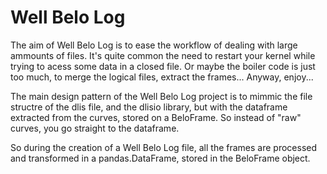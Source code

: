 # Well Belo Log

The aim of Well Belo Log is to ease the workflow of dealing with large ammounts of files. It's quite common the need to restart your kernel while trying to acess some data in a closed file. Or maybe the boiler code is just too much, to merge the logical files, extract the frames... Anyway, enjoy...

The main design pattern of the Well Belo Log project is to mimmic the file structre of the dlis file, and the dlisio library, but with the dataframe extracted from the curves, stored on a BeloFrame. So instead of "raw" curves, you go straight to the dataframe.

So during the creation of a Well Belo Log file, all the frames are processed and transformed in a pandas.DataFrame, stored in the BeloFrame object.



